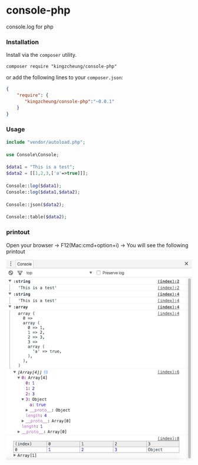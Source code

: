 # console-php
console.log for php

### Installation

Install via the `composer` utility.
```
composer require "kingzcheung/console-php"
```
or add the following lines to your `composer.json`:

```json
{
    "require": {
       "kingzcheung/console-php":"~0.0.1"
    }
}
```

### Usage

```php
include "vendor/autoload.php";

use Console\Console;

$data1 = "This is a test";
$data2 = [[1,2,3,['a'=>true]]];

Console::log($data1);
Console::log($data1,$data2);

Console::json($data2);

Console::table($data2);
```
### printout

Open your browser -> F12(Mac:cmd+option+i) -> You will see the following printout

![Screenshot](Screenshot.png)
